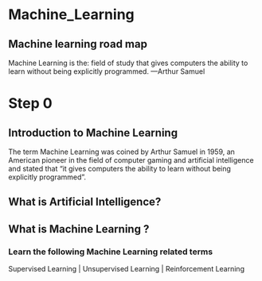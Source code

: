 # Machine_Learning
## Machine learning road map

 Machine Learning is the: field of study that gives computers the ability to learn without being explicitly programmed. —Arthur Samuel

# Step 0 
## Introduction to Machine Learning 
The term Machine Learning was coined by Arthur Samuel in 1959, an American pioneer in the field of computer gaming and artificial intelligence and stated that “it gives computers the ability to learn without being explicitly programmed”.
 
## What is Artificial Intelligence?

## What is Machine Learning ?
### Learn the following Machine Learning related terms
Supervised Learning | Unsupervised Learning | Reinforcement Learning 




